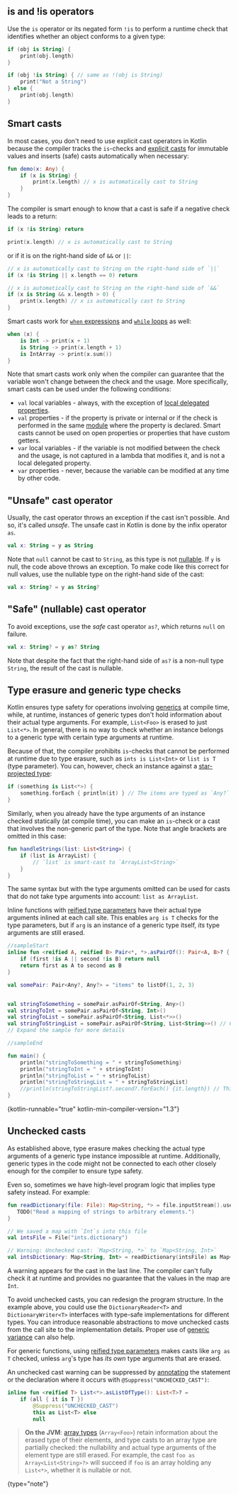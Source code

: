 [//]: # (title: Type checks and casts)

## is and !is operators

Use the `is` operator or its negated form `!is` to perform a runtime check that identifies whether an object conforms to a given type:

```kotlin
if (obj is String) {
    print(obj.length)
}

if (obj !is String) { // same as !(obj is String)
    print("Not a String")
} else {
    print(obj.length)
}
```

## Smart casts

In most cases, you don't need to use explicit cast operators in Kotlin because the compiler tracks the
`is`-checks and [explicit casts](#unsafe-cast-operator) for immutable values and inserts (safe) casts automatically when necessary:

```kotlin
fun demo(x: Any) {
    if (x is String) {
        print(x.length) // x is automatically cast to String
    }
}
```

The compiler is smart enough to know that a cast is safe if a negative check leads to a return:

```kotlin
if (x !is String) return

print(x.length) // x is automatically cast to String
```

or if it is on the right-hand side of `&&` or `||`:

```kotlin
// x is automatically cast to String on the right-hand side of `||`
if (x !is String || x.length == 0) return

// x is automatically cast to String on the right-hand side of `&&`
if (x is String && x.length > 0) {
    print(x.length) // x is automatically cast to String
}
```

Smart casts work for [`when` expressions](control-flow.md#when-expression)
and [`while` loops](control-flow.md#while-loops) as well:

```kotlin
when (x) {
    is Int -> print(x + 1)
    is String -> print(x.length + 1)
    is IntArray -> print(x.sum())
}
```

Note that smart casts work only when the compiler can guarantee that the variable won't change between the check and the usage.
More specifically, smart casts can be used under the following conditions:

* `val` local variables - always, with the exception of [local delegated properties](delegated-properties.md).
* `val` properties - if the property is private or internal or if the check is performed in the same [module](visibility-modifiers.md#modules) where the property is declared. Smart casts cannot be used on open properties or properties that have custom getters.
* `var` local variables - if the variable is not modified between the check and the usage, is not captured in a lambda that modifies it, and is not a local delegated property.
* `var` properties - never, because the variable can be modified at any time by other code.

## "Unsafe" cast operator

Usually, the cast operator throws an exception if the cast isn't possible. And so, it's called *unsafe*.
The unsafe cast in Kotlin is done by the infix operator `as`.

```kotlin
val x: String = y as String
```

Note that `null` cannot be cast to `String`, as this type is not [nullable](null-safety.md).
If `y` is null, the code above throws an exception.
To make code like this correct for null values, use the nullable type on the right-hand side of the cast:

```kotlin
val x: String? = y as String?
```

## "Safe" (nullable) cast operator

To avoid exceptions, use the *safe* cast operator `as?`, which returns `null` on failure.

```kotlin
val x: String? = y as? String
```

Note that despite the fact that the right-hand side of `as?` is a non-null type `String`, the result of the cast is nullable.

## Type erasure and generic type checks

Kotlin ensures type safety for operations involving [generics](generics.md) at compile time,
while, at runtime, instances of generic types don't hold information about their actual type arguments. For example,
`List<Foo>` is erased to just `List<*>`. In general, there is no way to check whether an instance belongs to a generic
type with certain type arguments at runtime.

Because of that, the compiler prohibits `is`-checks that cannot be performed at runtime due to type erasure, such as
`ints is List<Int>` or `list is T` (type parameter). You can, however, check an instance against a [star-projected type](generics.md#star-projections):

```kotlin
if (something is List<*>) {
    something.forEach { println(it) } // The items are typed as `Any?`
}
```

Similarly, when you already have the type arguments of an instance checked statically (at compile time),
you can make an `is`-check or a cast that involves the non-generic part of the type. Note that
angle brackets are omitted in this case:

```kotlin
fun handleStrings(list: List<String>) {
    if (list is ArrayList) {
        // `list` is smart-cast to `ArrayList<String>`
    }
}
```

The same syntax but with the type arguments omitted can be used for casts that do not take type arguments into account: `list as ArrayList`.

Inline functions with [reified type parameters](inline-functions.md#reified-type-parameters) have their actual type arguments
inlined at each call site. This enables `arg is T` checks for the type parameters, but if `arg` is an instance of a
generic type itself, *its* type arguments are still erased.

```kotlin
//sampleStart
inline fun <reified A, reified B> Pair<*, *>.asPairOf(): Pair<A, B>? {
    if (first !is A || second !is B) return null
    return first as A to second as B
}

val somePair: Pair<Any?, Any?> = "items" to listOf(1, 2, 3)


val stringToSomething = somePair.asPairOf<String, Any>()
val stringToInt = somePair.asPairOf<String, Int>()
val stringToList = somePair.asPairOf<String, List<*>>()
val stringToStringList = somePair.asPairOf<String, List<String>>() // Compiles but breaks type safety!
// Expand the sample for more details

//sampleEnd

fun main() {
    println("stringToSomething = " + stringToSomething)
    println("stringToInt = " + stringToInt)
    println("stringToList = " + stringToList)
    println("stringToStringList = " + stringToStringList)
    //println(stringToStringList?.second?.forEach() {it.length}) // This will throw ClassCastException as list items are not String
}
```
{kotlin-runnable="true" kotlin-min-compiler-version="1.3"}

## Unchecked casts

As established above, type erasure makes checking the actual type arguments of a generic type instance impossible at runtime.
Additionally, generic types in the code might not be connected to each other closely enough for the compiler to ensure
type safety.

Even so, sometimes we have high-level program logic that implies type safety instead. For example:

```kotlin
fun readDictionary(file: File): Map<String, *> = file.inputStream().use {
   TODO("Read a mapping of strings to arbitrary elements.")
}

// We saved a map with `Int`s into this file
val intsFile = File("ints.dictionary")

// Warning: Unchecked cast: `Map<String, *>` to `Map<String, Int>`
val intsDictionary: Map<String, Int> = readDictionary(intsFile) as Map<String, Int>
```

A warning appears for the cast in the last line. The compiler can't fully check it at runtime and provides
no guarantee that the values in the map are `Int`.

To avoid unchecked casts, you can redesign the program structure. In the example above, you could use the
`DictionaryReader<T>` and `DictionaryWriter<T>` interfaces with type-safe implementations for different types.
You can introduce reasonable abstractions to move unchecked casts from the call site to the implementation details.
Proper use of [generic variance](generics.md#variance) can also help.

For generic functions, using [reified type parameters](inline-functions.md#reified-type-parameters) makes casts
like `arg as T` checked, unless `arg`'s type has *its own* type arguments that are erased.

An unchecked cast warning can be suppressed by [annotating](annotations.md) the statement or the
declaration where it occurs with `@Suppress("UNCHECKED_CAST")`:

```kotlin
inline fun <reified T> List<*>.asListOfType(): List<T>? =
    if (all { it is T })
        @Suppress("UNCHECKED_CAST")
        this as List<T> else
        null
```

>**On the JVM**: [array types](arrays.md) (`Array<Foo>`) retain information about the erased type of
>their elements, and type casts to an array type are partially checked: the
>nullability and actual type arguments of the element type are still erased. For example,
>the cast `foo as Array<List<String>?>` will succeed if `foo` is an array holding any `List<*>`, whether it is nullable or not.
>
{type="note"}
